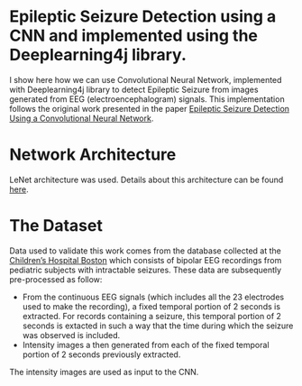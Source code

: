 # Epileptic Seizure Detection using a CNN and implemented using the Deeplearning4j library.

I show here how we can use Convolutional Neural Network, implemented with Deeplearning4j library to detect Epileptic Seizure from images generated from EEG (electroencephalogram) signals. This implementation follows the original work presented in the paper [Epileptic Seizure Detection Using a Convolutional Neural Network](http://oatao.univ-toulouse.fr/24138/).

# Network Architecture
LeNet architecture was used. Details about this architecture can be found [here](https://www.ics.uci.edu/~welling/teaching/273ASpring09/lecun-89e.pdf).

# The Dataset

Data used to validate this work comes from the database collected at the [Children’s Hospital Boston](https://archive.physionet.org/pn6/chbmit/) which consists of bipolar EEG recordings from pediatric subjects with intractable seizures. These data are subsequently pre-processed as follow:
- From the continuous EEG signals (which includes all the 23 electrodes used to make the recording), a fixed temporal portion of 2 seconds is extracted. For records containing a seizure, this temporal portion of 2 seconds is extacted in such a way that the time during which the seizure was observed is included.
- Intensity images a then generated from each of the fixed temporal portion of 2 seconds previously extracted.

The intensity images are used as input to the CNN.
